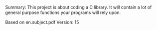 Summary:
This project is about coding a C library.
It will contain a lot of general purpose functions your programs will rely upon.

Based on en.subject.pdf Version: 15
